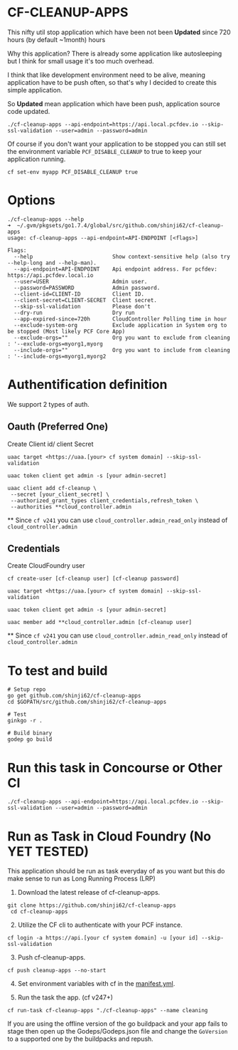 
# CF-CLEANUP-APPS

This nifty util stop application which have been not been **Updated** since 720 hours (by default ~1month) hours

Why this application?
There is already some application like autosleeping but I think for small usage it's too much overhead.

I think that like development environment need to be alive, meaning application have to be push often, so that's why I decided to create this simple application.

So **Updated** mean application which have been push, application source code updated.

```
./cf-cleanup-apps --api-endpoint=https://api.local.pcfdev.io --skip-ssl-validation --user=admin --password=admin

```

Of course if you don't want your application to be stopped  you can still set the environment variable `PCF_DISABLE_CLEANUP` to true to keep your application running.

```
cf set-env myapp PCF_DISABLE_CLEANUP true
```


# Options

```
./cf-cleanup-apps --help                                                                      ➜  ~/.gvm/pkgsets/go1.7.4/global/src/github.com/shinji62/cf-cleanup-apps
usage: cf-cleanup-apps --api-endpoint=API-ENDPOINT [<flags>]

Flags:
  --help                         Show context-sensitive help (also try --help-long and --help-man).
  --api-endpoint=API-ENDPOINT    Api endpoint address. For pcfdev: https://api.pcfdev.local.io
  --user=USER                    Admin user.
  --password=PASSWORD            Admin password.
  --client-id=CLIENT-ID          Client ID.
  --client-secret=CLIENT-SECRET  Client secret.
  --skip-ssl-validation          Please don't
  --dry-run                      Dry run
  --app-expired-since=720h       CloudController Polling time in hour
  --exclude-system-org           Exclude application in System org to be stopped (Most likely PCF Core App)
  --exclude-orgs=""              Org you want to exclude from cleaning : '--exclude-orgs=myorg1,myorg
  --include-orgs=""              Org you want to include from cleaning : '--include-orgs=myorg1,myorg2
```

# Authentification definition
We support 2 types of auth.

## Oauth (Preferred One)

Create Client id/ client Secret

```
uaac target <https://uaa.[your> cf system domain] --skip-ssl-validation

uaac token client get admin -s [your admin-secret]

uaac client add cf-cleanup \
 --secret [your_client_secret] \
 --authorized_grant_types client_credentials,refresh_token \
 --authorities **cloud_controller.admin
```

** Since `cf v241` you can use `cloud_controller.admin_read_only` instead of `cloud_controller.admin`

## Credentials
Create CloudFoundry user
```
cf create-user [cf-cleanup user] [cf-cleanup password]

uaac target <https://uaa.[your> cf system domain] --skip-ssl-validation

uaac token client get admin -s [your admin-secret]

uaac member add **cloud_controller.admin [cf-cleanup user]
```

** Since `cf v241` you can use `cloud_controller.admin_read_only` instead of `cloud_controller.admin`




# To test and build

```
# Setup repo
go get github.com/shinji62/cf-cleanup-apps
cd $GOPATH/src/github.com/shinji62/cf-cleanup-apps

# Test
ginkgo -r .

# Build binary
godep go build
```


# Run this task in Concourse or Other CI

```
./cf-cleanup-apps --api-endpoint=https://api.local.pcfdev.io --skip-ssl-validation --user=admin --password=admin
```




# Run as Task in Cloud Foundry (No YET TESTED)

This application should be run as task everyday of as you want but this do make sense to run as Long Running Process (LRP)

1. Download the latest release of cf-cleanup-apps.

  ```
  git clone https://github.com/shinji62/cf-cleanup-apps
   cd cf-cleanup-apps
  ```

2. Utilize the CF cli to authenticate with your PCF instance.

  ```
  cf login -a https://api.[your cf system domain] -u [your id] --skip-ssl-validation
  ```

3. Push cf-cleanup-apps.

  ```
  cf push cleanup-apps --no-start
  ```

4. Set environment variables with cf  in the [manifest.yml](./manifest.yml).




6. Run the task the app. (cf v247+)

  ```
  cf run-task cf-cleanup-apps "./cf-cleanup-apps" --name cleaning
  ```

  If you are using the offline version of the go buildpack and your app fails to stage then open up the Godeps/Godeps.json file and change the `GoVersion` to a supported one by the buildpacks and repush.
